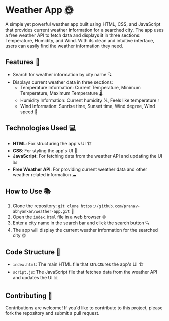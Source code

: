 
# Weather App 🌞

A simple yet powerful weather app built using HTML, CSS, and JavaScript that provides current weather information for a searched city. The app uses a free weather API to fetch data and displays it in three sections: Temperature, Humidity, and Wind. With its clean and intuitive interface, users can easily find the weather information they need.


## Features 🚀
* Search for weather information by city name 🔍
* Displays current weather data in three sections:
	+ Temperature Information: Current Temperature, Minimum Temperature, Maximum Temperature 🌡
	+ Humidity Information: Current humidity %, Feels like temperature 💧
	+ Wind Information: Sunrise time, Sunset time, Wind degree, Wind speed 💨


## Technologies Used 💻
* **HTML**: For structuring the app's UI 🏗
* **CSS**: For styling the app's UI 🎨
* **JavaScript**: For fetching data from the weather API and updating the UI 📊
* **Free Weather API**: For providing current weather data and other weather related information ☁
  

## How to Use 📚
1. Clone the repository: `git clone https://github.com/pranav-abhyankar/weather-app.git` 📁
2. Open the `index.html` file in a web browser 🌐
3. Enter a city name in the search bar and click the search button 🔍
4. The app will display the current weather information for the searched city 🌞


## Code Structure 📂
* `index.html`: The main HTML file that structures the app's UI 🏗
* `script.js`: The JavaScript file that fetches data from the weather API and updates the UI 📊


## Contributing 🤝
Contributions are welcome! If you'd like to contribute to this project, please fork the repository and submit a pull request.
